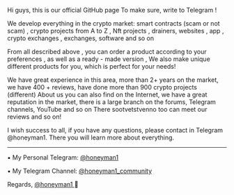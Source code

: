 Hi guys, this is our official GitHub page To make sure, write to Telegram !

We develop everything in the crypto market: smart contracts (scam or not scam) , crypto projects from A to Z , Nft projects , drainers, websites , app , crypto exchanges , exchanges, software  and so on 

From all described above , you can order a product according to your preferences , as well as a ready - made version , We also make unique different products for you, which is perfect for your needs!

We have great experience in this area, more than 2+ years on the market, we have 400 + reviews, have done more than 900 crypto projects (different) 
About us you can also find on the Internet, we have a great reputation in the market, there is a large branch on the forums, Telegram channels, YouTube and so on 
There sootvetstvenno too can meet our reviews and so on!

I wish success to all, if you have any questions, please contact in Telegram @honeyman1.
There you will learn more about everything.

------------------------------------------------------------------------------------------

▪️ My Personal Telegram: [@honeyman1](https://t.me/honeyman1)

▪️ My Telegram Channel: [@honeyman1_community](https://t.me/honeyman1_community)

Regards, [@honeyman1 ](https://t.me/honeyman1)🖤
